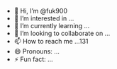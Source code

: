 - 👋 Hi, I’m @fuk900
- 👀 I’m interested in ...
- 🌱 I’m currently learning ...
- 💞️ I’m looking to collaborate on ...
- 📫 How to reach me ...131
- 😄 Pronouns: ...
- ⚡ Fun fact: ...

<!---
fuk900/fuk900 is a ✨ special ✨ repository because its `README.md` (this file) appears on your GitHub profile.
You can click the Preview link to take a look at your changes.
--->
